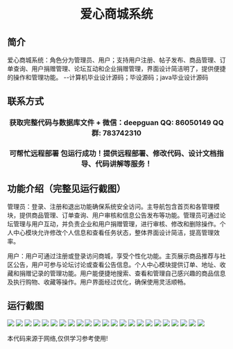 <p><h1 align="center">爱心商城系统</h1></p>

## 简介
爱心商城系统：角色分为管理员、用户；支持用户注册、帖子发布、商品管理、订单查询、用户捐赠管理、论坛互动和企业捐赠管理，界面设计简洁明了，提供便捷的操作和管理功能。    --计算机毕业设计源码；毕设源码；java毕业设计源码


## 联系方式
<p><h3 align="center">获取完整代码与数据库文件 + 微信：deepguan QQ: 86050149 QQ群: 783742310</h3></p>
<p><h3 align="center">可帮忙远程部署 包运行成功！提供远程部署、修改代码、设计文档指导、代码讲解等服务！</h3></p>

## 功能介绍（完整见运行截图）
管理员：登录、注册和退出功能确保系统安全访问。主导航包含首页和各管理模块，提供商品管理、订单查询、用户审核和信息公告发布等功能。管理员可通过论坛管理与用户互动，并负责企业和用户捐赠管理，进行审核、修改和删除操作。个人中心模块允许修改个人信息和查看任务状态，整体界面设计简洁，提高管理效率。

用户：用户可通过注册或登录访问商城，享受个性化功能。主页展示商品推荐与社区公告，用户可参与论坛讨论或查看公告信息。个人中心模块提供订单、地址、收藏和捐赠记录的管理功能。用户能便捷地搜索、查看和管理自己感兴趣的商品信息及执行购物、收藏等操作。用户界面经过优化，确保使用灵活顺畅。


## 运行截图
![](https://bs-1329754181.cos.ap-shanghai.myqcloud.com/spring/AiXinShangChengXiTong/img/001.jpg)
![](https://bs-1329754181.cos.ap-shanghai.myqcloud.com/spring/AiXinShangChengXiTong/img/002.jpg)
![](https://bs-1329754181.cos.ap-shanghai.myqcloud.com/spring/AiXinShangChengXiTong/img/003.jpg)
![](https://bs-1329754181.cos.ap-shanghai.myqcloud.com/spring/AiXinShangChengXiTong/img/004.jpg)
![](https://bs-1329754181.cos.ap-shanghai.myqcloud.com/spring/AiXinShangChengXiTong/img/005.jpg)
![](https://bs-1329754181.cos.ap-shanghai.myqcloud.com/spring/AiXinShangChengXiTong/img/006.jpg)
![](https://bs-1329754181.cos.ap-shanghai.myqcloud.com/spring/AiXinShangChengXiTong/img/007.jpg)
![](https://bs-1329754181.cos.ap-shanghai.myqcloud.com/spring/AiXinShangChengXiTong/img/008.jpg)
![](https://bs-1329754181.cos.ap-shanghai.myqcloud.com/spring/AiXinShangChengXiTong/img/009.jpg)
![](https://bs-1329754181.cos.ap-shanghai.myqcloud.com/spring/AiXinShangChengXiTong/img/010.jpg)
![](https://bs-1329754181.cos.ap-shanghai.myqcloud.com/spring/AiXinShangChengXiTong/img/011.jpg)
![](https://bs-1329754181.cos.ap-shanghai.myqcloud.com/spring/AiXinShangChengXiTong/img/012.jpg)
![](https://bs-1329754181.cos.ap-shanghai.myqcloud.com/spring/AiXinShangChengXiTong/img/013.jpg)
![](https://bs-1329754181.cos.ap-shanghai.myqcloud.com/spring/AiXinShangChengXiTong/img/014.jpg)
![](https://bs-1329754181.cos.ap-shanghai.myqcloud.com/spring/AiXinShangChengXiTong/img/015.jpg)
![](https://bs-1329754181.cos.ap-shanghai.myqcloud.com/spring/AiXinShangChengXiTong/img/016.jpg)
![](https://bs-1329754181.cos.ap-shanghai.myqcloud.com/spring/AiXinShangChengXiTong/img/017.jpg)
![](https://bs-1329754181.cos.ap-shanghai.myqcloud.com/spring/AiXinShangChengXiTong/img/018.jpg)
![](https://bs-1329754181.cos.ap-shanghai.myqcloud.com/spring/AiXinShangChengXiTong/img/019.jpg)
![](https://bs-1329754181.cos.ap-shanghai.myqcloud.com/spring/AiXinShangChengXiTong/img/020.jpg)
![](https://bs-1329754181.cos.ap-shanghai.myqcloud.com/spring/AiXinShangChengXiTong/img/021.jpg)
![](https://bs-1329754181.cos.ap-shanghai.myqcloud.com/spring/AiXinShangChengXiTong/img/022.jpg)
![](https://bs-1329754181.cos.ap-shanghai.myqcloud.com/spring/AiXinShangChengXiTong/img/023.jpg)

<p>本代码来源于网络,仅供学习参考使用!</p>
